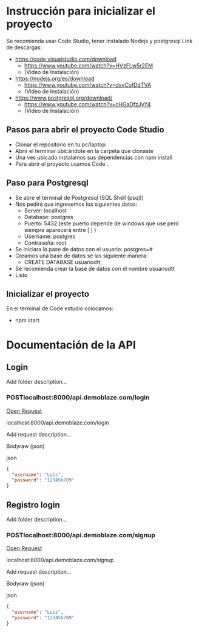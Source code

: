 # Instrucción para inicializar el proyecto

Se recomienda usar Code Studio, tener instalado Nodejs y postgresql
Link de descargas:

- https://code.visualstudio.com/download
  - https://www.youtube.com/watch?v=HVzFLw5r2EM
  - (Video de Instalación)
- https://nodejs.org/es/download
  - https://www.youtube.com/watch?v=dsvCofDdTVA
  - (Video de Instalación)
- https://www.postgresql.org/download/
  - https://www.youtube.com/watch?v=cHGaDfzJyY4
  - (Video de Instalación)

## Pasos para abrir el proyecto Code Studio

- Clonar el repositorio en tu pc/laptop
- Abrir el terminar ubicándote en la carpeta que clonaste
- Una ves ubicado instalamos sus dependencias con npm install
- Para abrir el proyecto usamos Code .

## Paso para Postgresql

- Se abre el terminal de Postgresql (SQL Shell (psql))
- Nos pedirá que ingresemos los siguientes datos:
  - Server: localhost
  - Database: postgres
  - Puerto: 5432 (este puerto depende de windows que use pero siempre aparecerá entre [ ] )
  - Username: postgres
  - Contraseña: root
- Se iniciara la pase de datos con el usuario: postgres=#
- Creamos una base de datos se las siguiente manera:
  - CREATE DATABASE usuariodtt;
- Se recomienda crear la base de datos con el nombre usuariodtt
- Listo

## Inicializar el proyecto

En el terminal de Code estudio colocamos:

- npm start

# Documentación de la API

## Login

Add folder description…

### POSTlocalhost:8000/api.demoblaze.com/login

[Open Request](https://desktop.postman.com/?desktopVersion=10.13.0&userId=25300146&teamId=4551841)

localhost:8000/api.demoblaze.com/login

Add request description…

Bodyraw (json)

json

```json
{
  "username": "Luis",
  "password": "123456789"
}
```

## Registro login

Add folder description…

### POSTlocalhost:8000/api.demoblaze.com/signup

[Open Request](https://desktop.postman.com/?desktopVersion=10.13.0&userId=25300146&teamId=4551841)

localhost:8000/api.demoblaze.com/signup

Add request description…

Bodyraw (json)

json

```json
{
  "username": "Luis",
  "password": "123456789"
}
```
